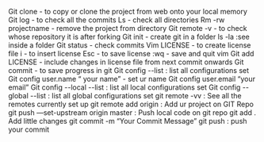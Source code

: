Git clone - to copy or clone the project from web onto your local memory
Git log - to check all the commits
Ls - check all directories
Rm -rw projectname - remove the project from directory
Git remote -v - to check whose repository it is after forking
Git init - create git in a folder
ls -la :see inside a folder
Git status - check commits
Vim LICENSE - to create license file
i - to insert license
Esc - to save license
:wq - save and quit vim
Git add LICENSE - include changes in license file from next commit onwards
Git commit -  to save progress in git
Git config --list : list all configurations set
Git config user.name “ your name” - set ur name
Git config user.email “your email”
Git config --local --list : list all local configurations set
Git config --global --list : list all global configurations set
git remote -vv : See all the remotes currently set up
git remote add origin <url> : Add ur project on GIT Repo
git push —set-upstream origin master : Push local code on git repo
git add .  Add little changes
git commit -m “Your Commit Message”
git push : push your commit
